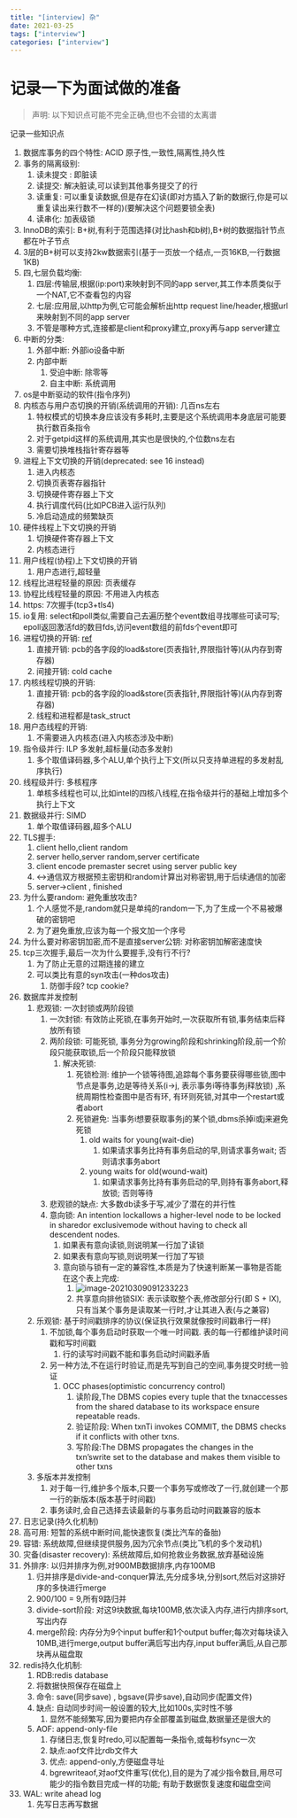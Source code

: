 ```yaml
---
title: "[interview] 杂"
date: 2021-03-25
tags: ["interview"]
categories: ["interview"]
---
```


# 记录一下为面试做的准备

> 声明: 以下知识点可能不完全正确,但也不会错的太离谱

记录一些知识点

1. 数据库事务的四个特性: ACID 原子性,一致性,隔离性,持久性
2. 事务的隔离级别: 
   1. 读未提交 : 即脏读
   2. 读提交: 解决脏读,可以读到其他事务提交了的行
   3. 读重复: 可以重复读数据,但是存在幻读(即对方插入了新的数据行,你是可以重复读出来行数不一样的)(要解决这个问题要锁全表)
   4. 读串化: 加表级锁
3. InnoDB的索引: B+树,有利于范围选择(对比hash和b树),B+树的数据指针节点都在叶子节点
4. 3层的B+树可以支持2kw数据索引(基于一页放一个结点,一页16KB,一行数据1KB)
5. 四,七层负载均衡: 
   1. 四层:传输层,根据(ip:port)来映射到不同的app server,其工作本质类似于一个NAT,它不查看包的内容
   2. 七层:应用层,以http为例,它可能会解析出http request line/header,根据url来映射到不同的app server
   3. 不管是哪种方式,连接都是client和proxy建立,proxy再与app server建立
6. 中断的分类:
   1. 外部中断: 外部io设备中断
   2. 内部中断
      1. 受迫中断: 除零等
      2. 自主中断: 系统调用
7. os是中断驱动的软件(指令序列)
8. 内核态与用户态切换的开销(系统调用的开销): 几百ns左右
   1. 特权模式的切换本身应该没有多耗时,主要是这个系统调用本身底层可能要执行数百条指令
   2. 对于getpid这样的系统调用,其实也是很快的,个位数ns左右
   3. 需要切换堆栈指针寄存器等
9. 进程上下文切换的开销(deprecated: see 16 instead)
   1. 进入内核态
   2. 切换页表寄存器指针
   3. 切换硬件寄存器上下文
   4. 执行调度代码(比如PCB进入运行队列)
   5. 冷启动造成的频繁缺页
10. 硬件线程上下文切换的开销
    1. 切换硬件寄存器上下文
    2. 内核态进行
11. 用户线程(协程)上下文切换的开销
    1. 用户态进行,超轻量
12. 线程比进程轻量的原因: 页表缓存
13. 协程比线程轻量的原因: 不用进入内核态
14. https: 7次握手(tcp3+tls4)
15. io复用: select和poll类似,需要自己去遍历整个event数组寻找哪些可读可写; epoll返回激活fd的数目fds,访问event数组的前fds个event即可
16. 进程切换的开销: [ref](https://www.youtube.com/watch?v=lS1GOdXFLJo)
    1. 直接开销: pcb的各字段的load&store(页表指针,界限指针等)(从内存到寄存器)
    2. 间接开销: cold cache
17. 内核线程切换的开销:
    1. 直接开销: pcb的各字段的load&store(页表指针,界限指针等)(从内存到寄存器)
    2. 线程和进程都是task_struct
18. 用户态线程的开销:
    1. 不需要进入内核态(进入内核态涉及中断)
19. 指令级并行: ILP 多发射,超标量(动态多发射)
    1. 多个取值译码器,多个ALU,单个执行上下文(所以只支持单进程的多发射乱序执行)
20. 线程级并行: 多核程序
    1. 单核多线程也可以,比如intel的四核八线程,在指令级并行的基础上增加多个执行上下文
21. 数据级并行: SIMD
    1. 单个取值译码器,超多个ALU
22. TLS握手:
    1. client hello,client random
    2. server hello,server random,server certificate
    3. client encode premaster secret using server public key
    4. <->通信双方根据预主密钥和random计算出对称密钥,用于后续通信的加密
    5. server->client ,  finished
23. 为什么要random: 避免重放攻击?
    1. 个人感觉不是,random就只是单纯的random一下,为了生成一个不易被爆破的密钥吧
    2. 为了避免重放,应该为每一个报文加一个序号
24. 为什么要对称密钥加密,而不是直接server公钥: 对称密钥加解密速度快
25. tcp三次握手,最后一次为什么要握手,没有行不行?
    1. 为了防止无意的过期连接的建立
    2. 可以类比有意的syn攻击(一种dos攻击)
       1. 防御手段? tcp cookie?
26. 数据库并发控制
    1. 悲观锁: 一次封锁或两阶段锁
       1. 一次封锁: 有效防止死锁,在事务开始时,一次获取所有锁,事务结束后释放所有锁
       2. 两阶段锁: 可能死锁, 事务分为growing阶段和shrinking阶段,前一个阶段只能获取锁,后一个阶段只能释放锁
          1. 解决死锁: 
             1. 死锁检测: 维护一个锁等待图,追踪每个事务要获得哪些锁,图中节点是事务,边是等待关系(i->j, 表示事务i等待事务j释放锁) ,系统周期性检查图中是否有环, 有环则死锁,对其中一个restart或者abort
             2. 死锁避免:  当事务i想要获取事务j的某个锁,dbms杀掉i或j来避免死锁
                1. old waits for young(wait-die)
                   1. 如果请求事务比持有事务启动的早,则请求事务wait; 否则请求事务abort
                2. young waits for old(wound-wait)
                   1. 如果请求事务比持有事务启动的早,则持有事务abort,释放锁; 否则等待
       3. 悲观锁的缺点: 大多数db读多于写,减少了潜在的并行性
       4. 意向锁: An intention lockallows a higher-level node to be locked in sharedor exclusivemode without having to check all descendent nodes.
          1. 如果表有意向读锁,则说明某一行加了读锁
          2. 如果表有意向写锁,则说明某一行加了写锁
          3. 意向锁与锁有一定的兼容性,本质是为了快速判断某一事物是否能在这个表上完成:
             1. <img src="C:\Users\salvare000\AppData\Roaming\Typora\typora-user-images\image-20210309091233223.png" alt="image-20210309091233223"  />
             2. 共享意向排他锁SIX: 表示读取整个表,修改部分行(即 S + IX),只有当某个事务是读取某一行时,才让其进入表(与之兼容)
    2. 乐观锁: 基于时间戳排序的协议(保证执行效果就像按时间戳串行一样)
       1. 不加锁,每个事务启动时获取一个唯一时间戳. 表的每一行都维护读时间戳和写时间戳
          1. 行的读写时间戳不能和事务启动时间戳矛盾
       2. 另一种方法,不在运行时验证,而是先写到自己的空间,事务提交时统一验证
          1. OCC phases(optimistic concurrency control)
             1. 读阶段,The DBMS copies every tuple that the txnaccesses from the shared database to its workspace ensure repeatable reads.
             2. 验证阶段: When txnTi invokes COMMIT, the DBMS checks if it conflicts with other txns.
             3. 写阶段:The DBMS propagates the changes in the txn’swrite set to the database and makes them visible to other txns
    3. 多版本并发控制
       1. 对于每一行,维护多个版本,只要一个事务写或修改了一行,就创建一个那一行的新版本(版本基于时间戳)
       2. 事务读时,会自己选择去读最新的与事务启动时间戳兼容的版本
27. 日志记录(持久化机制)
28. 高可用:  短暂的系统中断时间,能快速恢复(类比汽车的备胎)
29. 容错: 系统故障,但继续提供服务,因为冗余节点(类比飞机的多个发动机)
30. 灾备(disaster recovery): 系统故障后,如何抢救业务数据,放弃基础设施
31. 外排序: 以归并排序为例,对900MB数据排序,内存100MB
    1. 归并排序是divide-and-conquer算法,先分成多块,分别sort,然后对这排好序的多快进行merge
    2. 900/100 = 9,所有9路归并
    3. divide-sort阶段: 对这9块数据,每块100MB,依次读入内存,进行内排序sort,写出内存
    4. merge阶段: 内存分为9个input buffer和1个output buffer;每次对每块读入10MB,进行merge,output buffer满后写出内存,input buffer满后,从自己那块再从磁盘取
32. redis持久化机制:
    1.  RDB:redis database
       1. 将数据快照保存在磁盘上
       2. 命令: save(同步save) , bgsave(异步save),自动同步(配置文件)
       3. 缺点: 自动同步时间一般设置的较大,比如100s,实时性不够
          1. 显然不能频繁写,因为要把内存全部覆盖到磁盘,数据量还是很大的
    2. AOF: append-only-file
       1. 存储日志,恢复时redo,可以配置每一条指令,或每秒fsync一次
       2. 缺点:aof文件比rdb文件大
       3. 优点: append-only,方便磁盘寻址
       4. bgrewriteaof,对aof文件重写(优化),目的是为了减少指令数目,用尽可能少的指令数目完成一样的功能; 有助于数据恢复速度和磁盘空间
33. WAL: write ahead log
    1. 先写日志再写数据
